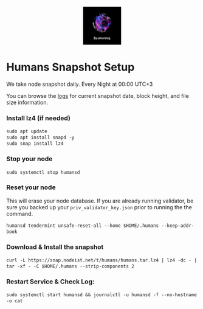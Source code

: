 <p align="center">
  <img height="100" height="auto" src="https://raw.githubusercontent.com/Nodeist/Kurulumlar/main/logos/humans.png">
</p>



# Humans Snapshot Setup
We take node snapshot daily.
Every Night at 00:00 UTC+3

You can browse the [logs](https://snap.nodeist.net/t/humans/log.txt) for current snapshot date, block height, and file size information.

### Install lz4 (if needed)
```
sudo apt update
sudo apt install snapd -y
sudo snap install lz4
```

### Stop your node
```
sudo systemctl stop humansd
```

### Reset your node
This will erase your node database. If you are already running validator, be sure you backed up your `priv_validator_key.json` prior to running the the command.

```
humansd tendermint unsafe-reset-all --home $HOME/.humans --keep-addr-book
```

### Download & Install the snapshot
```
curl -L https://snap.nodeist.net/t/humans/humans.tar.lz4 | lz4 -dc - | tar -xf - -C $HOME/.humans --strip-components 2
```

### Restart Service & Check Log:
```
sudo systemctl start humansd && journalctl -u humansd -f --no-hostname -o cat
```
